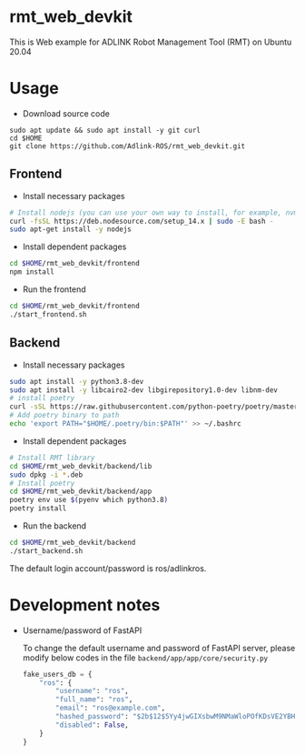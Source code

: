# rmt_web_devkit

This is Web example for ADLINK Robot Management Tool (RMT) on Ubuntu 20.04

# Usage

* Download source code

```
sudo apt update && sudo apt install -y git curl
cd $HOME
git clone https://github.com/Adlink-ROS/rmt_web_devkit.git
```

## Frontend

* Install necessary packages

```bash
# Install nodejs (you can use your own way to install, for example, nvm)
curl -fsSL https://deb.nodesource.com/setup_14.x | sudo -E bash -
sudo apt-get install -y nodejs
```

* Install dependent packages

```bash
cd $HOME/rmt_web_devkit/frontend
npm install
```
    
* Run the frontend

```bash
cd $HOME/rmt_web_devkit/frontend
./start_frontend.sh
```

## Backend

* Install necessary packages

```bash
sudo apt install -y python3.8-dev
sudo apt install -y libcairo2-dev libgirepository1.0-dev libnm-dev
# install poetry
curl -sSL https://raw.githubusercontent.com/python-poetry/poetry/master/get-poetry.py | python -
# Add poetry binary to path
echo 'export PATH="$HOME/.poetry/bin:$PATH"' >> ~/.bashrc
```

* Install dependent packages

```bash
# Install RMT library
cd $HOME/rmt_web_devkit/backend/lib
sudo dpkg -i *.deb
# Install poetry
cd $HOME/rmt_web_devkit/backend/app
poetry env use $(pyenv which python3.8)
poetry install
```

* Run the backend

```bash
cd $HOME/rmt_web_devkit/backend
./start_backend.sh
```

The default login account/password is ros/adlinkros.

# Development notes

* Username/password of FastAPI

    To change the default username and password of FastAPI server, please modify below codes in the file ```backend/app/app/core/security.py```

    ```py
    fake_users_db = {
        "ros": {
            "username": "ros",
            "full_name": "ros",
            "email": "ros@example.com",
            "hashed_password": "$2b$12$5Yy4jwGIXsbwM9NMaWloPOfKDsVE2YBH/Uqjrorl28zRY032BcRDu",
            "disabled": False,
        }
    }
    ```
